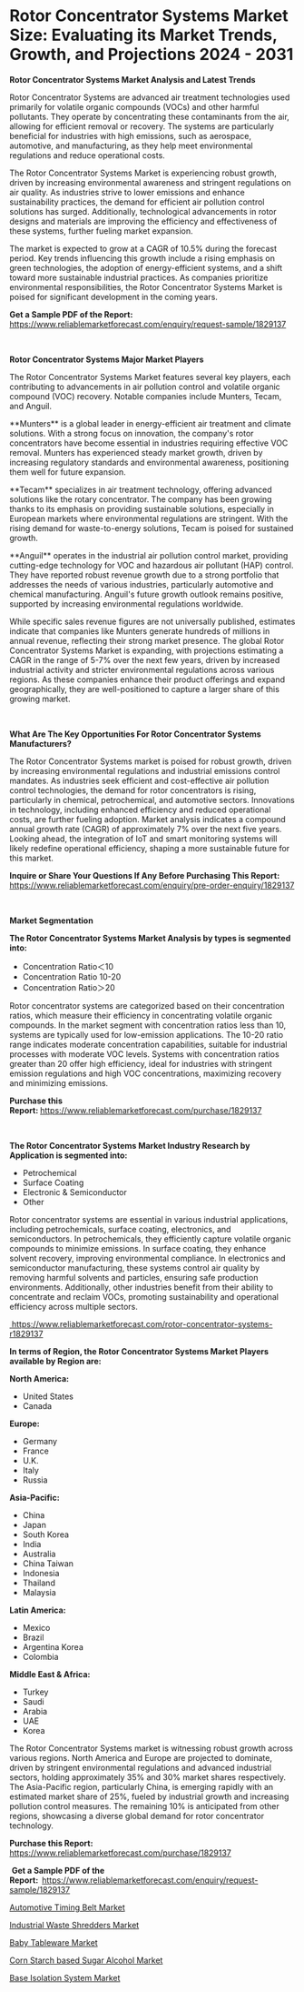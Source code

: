 <p><h1>Rotor Concentrator Systems Market Size: Evaluating its Market Trends, Growth, and Projections 2024 - 2031</h1></p><p><strong>Rotor Concentrator Systems Market Analysis and Latest Trends</strong></p>
<p><p>Rotor Concentrator Systems are advanced air treatment technologies used primarily for volatile organic compounds (VOCs) and other harmful pollutants. They operate by concentrating these contaminants from the air, allowing for efficient removal or recovery. The systems are particularly beneficial for industries with high emissions, such as aerospace, automotive, and manufacturing, as they help meet environmental regulations and reduce operational costs.</p><p>The Rotor Concentrator Systems Market is experiencing robust growth, driven by increasing environmental awareness and stringent regulations on air quality. As industries strive to lower emissions and enhance sustainability practices, the demand for efficient air pollution control solutions has surged. Additionally, technological advancements in rotor designs and materials are improving the efficiency and effectiveness of these systems, further fueling market expansion.</p><p>The market is expected to grow at a CAGR of 10.5% during the forecast period. Key trends influencing this growth include a rising emphasis on green technologies, the adoption of energy-efficient systems, and a shift toward more sustainable industrial practices. As companies prioritize environmental responsibilities, the Rotor Concentrator Systems Market is poised for significant development in the coming years.</p></p>
<p><strong>Get a Sample PDF of the Report:&nbsp;</strong> <a href="https://www.reliablemarketforecast.com/enquiry/request-sample/1829137?utm_campaign=1140&utm_medium=2&utm_source=Github&utm_content=ia&utm_term=15102024&utm_id=rotor-concentrator-systems">https://www.reliablemarketforecast.com/enquiry/request-sample/1829137</a></p>
<p>&nbsp;</p>
<p><strong>Rotor Concentrator Systems Major Market Players</strong></p>
<p><p>The Rotor Concentrator Systems Market features several key players, each contributing to advancements in air pollution control and volatile organic compound (VOC) recovery. Notable companies include Munters, Tecam, and Anguil.</p><p>**Munters** is a global leader in energy-efficient air treatment and climate solutions. With a strong focus on innovation, the company's rotor concentrators have become essential in industries requiring effective VOC removal. Munters has experienced steady market growth, driven by increasing regulatory standards and environmental awareness, positioning them well for future expansion.</p><p>**Tecam** specializes in air treatment technology, offering advanced solutions like the rotary concentrator. The company has been growing thanks to its emphasis on providing sustainable solutions, especially in European markets where environmental regulations are stringent. With the rising demand for waste-to-energy solutions, Tecam is poised for sustained growth.</p><p>**Anguil** operates in the industrial air pollution control market, providing cutting-edge technology for VOC and hazardous air pollutant (HAP) control. They have reported robust revenue growth due to a strong portfolio that addresses the needs of various industries, particularly automotive and chemical manufacturing. Anguil's future growth outlook remains positive, supported by increasing environmental regulations worldwide.</p><p>While specific sales revenue figures are not universally published, estimates indicate that companies like Munters generate hundreds of millions in annual revenue, reflecting their strong market presence. The global Rotor Concentrator Systems Market is expanding, with projections estimating a CAGR in the range of 5-7% over the next few years, driven by increased industrial activity and stricter environmental regulations across various regions. As these companies enhance their product offerings and expand geographically, they are well-positioned to capture a larger share of this growing market.</p></p>
<p>&nbsp;</p>
<p><strong>What Are The Key Opportunities For Rotor Concentrator Systems Manufacturers?</strong></p>
<p><p>The Rotor Concentrator Systems market is poised for robust growth, driven by increasing environmental regulations and industrial emissions control mandates. As industries seek efficient and cost-effective air pollution control technologies, the demand for rotor concentrators is rising, particularly in chemical, petrochemical, and automotive sectors. Innovations in technology, including enhanced efficiency and reduced operational costs, are further fueling adoption. Market analysis indicates a compound annual growth rate (CAGR) of approximately 7% over the next five years. Looking ahead, the integration of IoT and smart monitoring systems will likely redefine operational efficiency, shaping a more sustainable future for this market.</p></p>
<p><strong>Inquire or Share Your Questions If Any Before Purchasing This Report:</strong> <a href="https://www.reliablemarketforecast.com/enquiry/pre-order-enquiry/1829137?utm_campaign=1140&utm_medium=2&utm_source=Github&utm_content=ia&utm_term=15102024&utm_id=rotor-concentrator-systems">https://www.reliablemarketforecast.com/enquiry/pre-order-enquiry/1829137</a></p>
<p>&nbsp;</p>
<p><strong>Market Segmentation</strong></p>
<p><strong>The Rotor Concentrator Systems Market Analysis by types is segmented into:</strong></p>
<p><ul><li>Concentration Ratio＜10</li><li>Concentration Ratio 10-20</li><li>Concentration Ratio＞20</li></ul></p>
<p><p>Rotor concentrator systems are categorized based on their concentration ratios, which measure their efficiency in concentrating volatile organic compounds. In the market segment with concentration ratios less than 10, systems are typically used for low-emission applications. The 10-20 ratio range indicates moderate concentration capabilities, suitable for industrial processes with moderate VOC levels. Systems with concentration ratios greater than 20 offer high efficiency, ideal for industries with stringent emission regulations and high VOC concentrations, maximizing recovery and minimizing emissions.</p></p>
<p><strong>Purchase this Report:&nbsp;</strong><a href="https://www.reliablemarketforecast.com/purchase/1829137?utm_campaign=1140&utm_medium=2&utm_source=Github&utm_content=ia&utm_term=15102024&utm_id=rotor-concentrator-systems">https://www.reliablemarketforecast.com/purchase/1829137</a></p>
<p>&nbsp;</p>
<p><strong>The Rotor Concentrator Systems Market Industry Research by Application is segmented into:</strong></p>
<p><ul><li>Petrochemical</li><li>Surface Coating</li><li>Electronic & Semiconductor</li><li>Other</li></ul></p>
<p><p>Rotor concentrator systems are essential in various industrial applications, including petrochemicals, surface coating, electronics, and semiconductors. In petrochemicals, they efficiently capture volatile organic compounds to minimize emissions. In surface coating, they enhance solvent recovery, improving environmental compliance. In electronics and semiconductor manufacturing, these systems control air quality by removing harmful solvents and particles, ensuring safe production environments. Additionally, other industries benefit from their ability to concentrate and reclaim VOCs, promoting sustainability and operational efficiency across multiple sectors.</p></p>
<p><a href="https://www.reliablemarketforecast.com/rotor-concentrator-systems-r1829137?utm_campaign=1140&utm_medium=2&utm_source=Github&utm_content=ia&utm_term=15102024&utm_id=rotor-concentrator-systems">&nbsp;https://www.reliablemarketforecast.com/rotor-concentrator-systems-r1829137</a></p>
<p><strong>In terms of Region, the Rotor Concentrator Systems Market Players available by Region are:</strong></p>
<p>
    <p> <strong> North America: </strong>
        <ul>
            <li>United States</li>
            <li>Canada</li>
        </ul>
        </p> 
    <p> <strong> Europe: </strong>
        <ul>
            <li>Germany</li>
            <li>France</li>
            <li>U.K.</li>
            <li>Italy</li>
            <li>Russia</li>
        </ul>
        </p> 
    <p> <strong> Asia-Pacific: </strong>
        <ul>
            <li>China</li>
            <li>Japan</li>
            <li>South Korea</li>
            <li>India</li>
            <li>Australia</li>
            <li>China Taiwan</li>
            <li>Indonesia</li>
            <li>Thailand</li>
            <li>Malaysia</li>
        </ul>
        </p> 
    <p> <strong> Latin America: </strong>
        <ul>
            <li>Mexico</li>
            <li>Brazil</li>
            <li>Argentina Korea</li>
            <li>Colombia</li>
        </ul>
        </p> 
    <p> <strong> Middle East & Africa: </strong>
        <ul>
            <li>Turkey</li>
            <li>Saudi</li>
            <li>Arabia</li>
            <li>UAE</li>
            <li>Korea</li>
        </ul>
    </p>
    </p>
<p><p>The Rotor Concentrator Systems market is witnessing robust growth across various regions. North America and Europe are projected to dominate, driven by stringent environmental regulations and advanced industrial sectors, holding approximately 35% and 30% market shares respectively. The Asia-Pacific region, particularly China, is emerging rapidly with an estimated market share of 25%, fueled by industrial growth and increasing pollution control measures. The remaining 10% is anticipated from other regions, showcasing a diverse global demand for rotor concentrator technology.</p></p>
<p><strong>Purchase this Report: </strong><a href="https://www.reliablemarketforecast.com/purchase/1829137?utm_campaign=1140&utm_medium=2&utm_source=Github&utm_content=ia&utm_term=15102024&utm_id=rotor-concentrator-systems">https://www.reliablemarketforecast.com/purchase/1829137</a></p>
<p>&nbsp;<strong>Get a Sample PDF of the Report:&nbsp;&nbsp;</strong><a href="https://www.reliablemarketforecast.com/enquiry/request-sample/1829137?utm_campaign=1140&utm_medium=2&utm_source=Github&utm_content=ia&utm_term=15102024&utm_id=rotor-concentrator-systems">https://www.reliablemarketforecast.com/enquiry/request-sample/1829137</a></p>
<p><strong></strong></p>
<p><p><a href="https://www.linkedin.com/pulse/automotive-timing-belt-market-industry-landscape-growth-trajectories-0w1xf?utm_campaign=1140&utm_medium=2&utm_source=Github&utm_content=ia&utm_term=15102024&utm_id=rotor-concentrator-systems">Automotive Timing Belt Market</a></p><p><a href="https://issuu.com/reportprime-2/docs/industrial-waste-shredders-market-s_f760b7010c67b5?utm_campaign=1140&utm_medium=2&utm_source=Github&utm_content=ia&utm_term=15102024&utm_id=rotor-concentrator-systems">Industrial Waste Shredders Market</a></p><p><a href="https://github.com/kiara3n0pau/Market-Research-Report-List-1/blob/main/baby-tableware-market.md?utm_campaign=1140&utm_medium=2&utm_source=Github&utm_content=ia&utm_term=15102024&utm_id=rotor-concentrator-systems">Baby Tableware Market</a></p><p><a href="https://github.com/rieuydbalon3b/Market-Research-Report-List-1/blob/main/corn-starch-based-sugar-alcohol-market.md?utm_campaign=1140&utm_medium=2&utm_source=Github&utm_content=ia&utm_term=15102024&utm_id=rotor-concentrator-systems">Corn Starch based Sugar Alcohol Market</a></p><p><a href="https://issuu.com/reportprime-2/docs/base-isolation-system-market-size-2_f4cb5558506abb?utm_campaign=1140&utm_medium=2&utm_source=Github&utm_content=ia&utm_term=15102024&utm_id=rotor-concentrator-systems">Base Isolation System Market</a></p></p>
